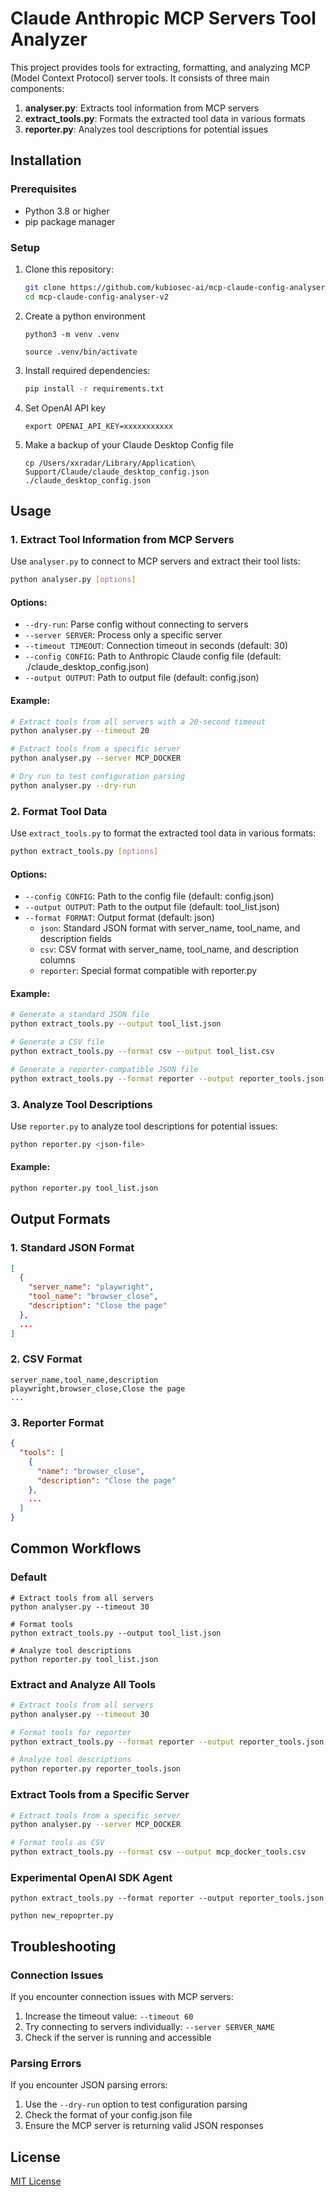 # Claude Anthropic MCP Servers Tool Analyzer

This project provides tools for extracting, formatting, and analyzing MCP (Model Context Protocol) server tools. It consists of three main components:

1. **analyser.py**: Extracts tool information from MCP servers
2. **extract_tools.py**: Formats the extracted tool data in various formats
3. **reporter.py**: Analyzes tool descriptions for potential issues

## Installation

### Prerequisites

- Python 3.8 or higher
- pip package manager

### Setup

1. Clone this repository:
   ```bash
   git clone https://github.com/kubiosec-ai/mcp-claude-config-analyser-v2.git
   cd mcp-claude-config-analyser-v2
   ```
2. Create a python environment
   ```
   python3 -m venv .venv
   ```
   ```
   source .venv/bin/activate
   ```
3. Install required dependencies:
   ```bash
   pip install -r requirements.txt
4. Set OpenAI API key
   ```
   export OPENAI_API_KEY=xxxxxxxxxxx
   ```
5. Make a backup of your Claude Desktop Config file
   ```
   cp /Users/xxradar/Library/Application\ Support/Claude/claude_desktop_config.json ./claude_desktop_config.json
   ```
## Usage

### 1. Extract Tool Information from MCP Servers

Use `analyser.py` to connect to MCP servers and extract their tool lists:

```bash
python analyser.py [options]
```

#### Options:

- `--dry-run`: Parse config without connecting to servers
- `--server SERVER`: Process only a specific server
- `--timeout TIMEOUT`: Connection timeout in seconds (default: 30)
- `--config CONFIG`: Path to Anthropic Claude config file (default: ./claude_desktop_config.json)
- `--output OUTPUT`: Path to output file (default: config.json)

#### Example:

```bash
# Extract tools from all servers with a 20-second timeout
python analyser.py --timeout 20

# Extract tools from a specific server
python analyser.py --server MCP_DOCKER

# Dry run to test configuration parsing
python analyser.py --dry-run
```

### 2. Format Tool Data

Use `extract_tools.py` to format the extracted tool data in various formats:

```bash
python extract_tools.py [options]
```

#### Options:

- `--config CONFIG`: Path to the config file (default: config.json)
- `--output OUTPUT`: Path to the output file (default: tool_list.json)
- `--format FORMAT`: Output format (default: json)
  - `json`: Standard JSON format with server_name, tool_name, and description fields
  - `csv`: CSV format with server_name, tool_name, and description columns
  - `reporter`: Special format compatible with reporter.py

#### Example:

```bash
# Generate a standard JSON file
python extract_tools.py --output tool_list.json

# Generate a CSV file
python extract_tools.py --format csv --output tool_list.csv

# Generate a reporter-compatible JSON file
python extract_tools.py --format reporter --output reporter_tools.json
```

### 3. Analyze Tool Descriptions

Use `reporter.py` to analyze tool descriptions for potential issues:

```bash
python reporter.py <json-file>
```

#### Example:

```bash
python reporter.py tool_list.json
```

## Output Formats

### 1. Standard JSON Format

```json
[
  {
    "server_name": "playwright",
    "tool_name": "browser_close",
    "description": "Close the page"
  },
  ...
]
```

### 2. CSV Format

```
server_name,tool_name,description
playwright,browser_close,Close the page
...
```

### 3. Reporter Format

```json
{
  "tools": [
    {
      "name": "browser_close",
      "description": "Close the page"
    },
    ...
  ]
}
```

## Common Workflows
### Default 
```
# Extract tools from all servers
python analyser.py --timeout 30

# Format tools 
python extract_tools.py --output tool_list.json

# Analyze tool descriptions
python reporter.py tool_list.json
```
### Extract and Analyze All Tools

```bash
# Extract tools from all servers
python analyser.py --timeout 30

# Format tools for reporter
python extract_tools.py --format reporter --output reporter_tools.json

# Analyze tool descriptions
python reporter.py reporter_tools.json
```

### Extract Tools from a Specific Server

```bash
# Extract tools from a specific server
python analyser.py --server MCP_DOCKER

# Format tools as CSV
python extract_tools.py --format csv --output mcp_docker_tools.csv
```
### Experimental OpenAI SDK Agent
```
python extract_tools.py --format reporter --output reporter_tools.json
```
```
python new_repoprter.py 
```
## Troubleshooting

### Connection Issues

If you encounter connection issues with MCP servers:

1. Increase the timeout value: `--timeout 60`
2. Try connecting to servers individually: `--server SERVER_NAME`
3. Check if the server is running and accessible

### Parsing Errors

If you encounter JSON parsing errors:

1. Use the `--dry-run` option to test configuration parsing
2. Check the format of your config.json file
3. Ensure the MCP server is returning valid JSON responses

## License

[MIT License](LICENSE)
